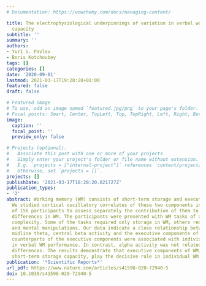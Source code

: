 ```yaml
---
# Documentation: https://wowchemy.com/docs/managing-content/

title: The electrophysiological underpinnings of variation in verbal working memory
  capacity
subtitle: ''
summary: ''
authors:
- Yuri G. Pavlov
- Boris Kotchoubey
tags: []
categories: []
date: '2020-09-01'
lastmod: 2021-03-17T19:28:20+01:00
featured: false
draft: false

# Featured image
# To use, add an image named `featured.jpg/png` to your page's folder.
# Focal points: Smart, Center, TopLeft, Top, TopRight, Left, Right, BottomLeft, Bottom, BottomRight.
image:
  caption: ''
  focal_point: ''
  preview_only: false

# Projects (optional).
#   Associate this post with one or more of your projects.
#   Simply enter your project's folder or file name without extension.
#   E.g. `projects = ["internal-project"]` references `content/project/deep-learning/index.md`.
#   Otherwise, set `projects = []`.
projects: []
publishDate: '2021-03-17T18:28:20.021727Z'
publication_types:
- '2'
abstract: Working memory (WM) consists of short-term storage and executive components.
  We studied cortical oscillatory correlates of these two components in a large sample
  of 156 participants to assess separately the contribution of them to individual
  differences in WM. The participants were presented with WM tasks of above-average
  complexity. Some of the tasks required only storage in WM, others required storage
  and mental manipulations. Our data indicate a close relationship between frontal
  midline theta, central beta activity and the executive components of WM. The oscillatory
  counterparts of the executive components were associated with individual differences
  in verbal WM performance. In contrast, alpha activity was not related to the individual
  differences. The results demonstrate that executive components of WM, rather than
  short-term storage capacity, play the decisive role in individual WM capacity limits.
publication: '*Scientific Reports*'
url_pdf: https://www.nature.com/articles/s41598-020-72940-5
doi: 10.1038/s41598-020-72940-5
---
```

